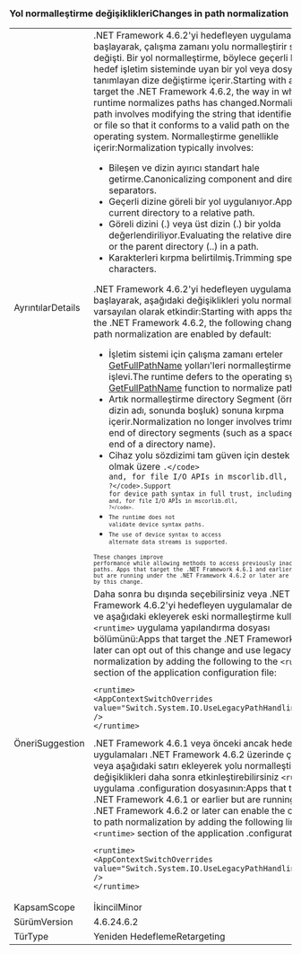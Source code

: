 ### <a name="changes-in-path-normalization"></a><span data-ttu-id="8febe-101">Yol normalleştirme değişiklikleri</span><span class="sxs-lookup"><span data-stu-id="8febe-101">Changes in path normalization</span></span>

|   |   |
|---|---|
|<span data-ttu-id="8febe-102">Ayrıntılar</span><span class="sxs-lookup"><span data-stu-id="8febe-102">Details</span></span>|<span data-ttu-id="8febe-103">.NET Framework 4.6.2'yi hedefleyen uygulamalar ile başlayarak, çalışma zamanı yolu normalleştirir şekilde değişti. Bir yol normalleştirme, böylece geçerli bir yol hedef işletim sisteminde uyan bir yol veya dosya tanımlayan dize değiştirme içerir.</span><span class="sxs-lookup"><span data-stu-id="8febe-103">Starting with apps that target the .NET Framework 4.6.2, the way in which the runtime normalizes paths has changed.Normalizing a path involves modifying the string that identifies a path or file so that it conforms to a valid path on the target operating system.</span></span> <span data-ttu-id="8febe-104">Normalleştirme genellikle içerir:</span><span class="sxs-lookup"><span data-stu-id="8febe-104">Normalization typically involves:</span></span><ul><li><span data-ttu-id="8febe-105">Bileşen ve dizin ayırıcı standart hale getirme.</span><span class="sxs-lookup"><span data-stu-id="8febe-105">Canonicalizing component and directory separators.</span></span></li><li><span data-ttu-id="8febe-106">Geçerli dizine göreli bir yol uygulanıyor.</span><span class="sxs-lookup"><span data-stu-id="8febe-106">Applying the current directory to a relative path.</span></span></li><li><span data-ttu-id="8febe-107">Göreli dizini (.) veya üst dizin (.) bir yolda değerlendiriliyor.</span><span class="sxs-lookup"><span data-stu-id="8febe-107">Evaluating the relative directory (.) or the parent directory (..) in a path.</span></span></li><li><span data-ttu-id="8febe-108">Karakterleri kırpma belirtilmiş.</span><span class="sxs-lookup"><span data-stu-id="8febe-108">Trimming specified characters.</span></span></li></ul><span data-ttu-id="8febe-109">.NET Framework 4.6.2'yi hedefleyen uygulamalar ile başlayarak, aşağıdaki değişiklikleri yolu normalleştirme varsayılan olarak etkindir:</span><span class="sxs-lookup"><span data-stu-id="8febe-109">Starting with apps that target the .NET Framework 4.6.2, the following changes in path normalization are enabled by default:</span></span><ul><li><span data-ttu-id="8febe-110">İşletim sistemi için çalışma zamanı erteler [GetFullPathName](https://msdn.microsoft.com/library/windows/desktop/aa364963(v=vs.85).aspx) yolları'leri normalleştirmek için işlevi.</span><span class="sxs-lookup"><span data-stu-id="8febe-110">The runtime defers to the operating system's [GetFullPathName](https://msdn.microsoft.com/library/windows/desktop/aa364963(v=vs.85).aspx) function to normalize paths.</span></span></li><li><span data-ttu-id="8febe-111">Artık normalleştirme directory Segment (örneğin, bir dizin adı, sonunda boşluk) sonuna kırpma içerir.</span><span class="sxs-lookup"><span data-stu-id="8febe-111">Normalization no longer involves trimming the end of directory segments (such as a space at the end of a directory name).</span></span></li><li><span data-ttu-id="8febe-112">Cihaz yolu sözdizimi tam güven için destek dahil olmak üzere <code>\.&lt;/code&gt; and, for file I/O APIs in mscorlib.dll, <code>\?&lt;/code&gt;.</span><span class="sxs-lookup"><span data-stu-id="8febe-112">Support for device path syntax in full trust, including <code>\.&lt;/code&gt; and, for file I/O APIs in mscorlib.dll, <code>\?&lt;/code&gt;.</span></span></li><li>The runtime does not validate device syntax paths.</li><li>The use of device syntax to access alternate data streams is supported.</li></ul>These changes improve performance while allowing methods to access previously inaccessible paths. Apps that target the .NET Framework 4.6.1 and earlier versions but are running under the .NET Framework 4.6.2 or later are unaffected by this change.|
|<span data-ttu-id="8febe-113">Öneri</span><span class="sxs-lookup"><span data-stu-id="8febe-113">Suggestion</span></span>|<span data-ttu-id="8febe-114">Daha sonra bu dışında seçebilirsiniz veya .NET Framework 4.6.2'yi hedefleyen uygulamalar değiştirin ve aşağıdaki ekleyerek eski normalleştirme kullanın <code>&lt;runtime&gt;</code> uygulama yapılandırma dosyası bölümünü:</span><span class="sxs-lookup"><span data-stu-id="8febe-114">Apps that target the .NET Framework 4.6.2 or later can opt out of this change and use legacy normalization by adding the following to the <code>&lt;runtime&gt;</code> section of the application configuration file:</span></span><pre><code class="lang-xml">&lt;runtime&gt;&#13;&#10;&lt;AppContextSwitchOverrides value=&quot;Switch.System.IO.UseLegacyPathHandling=true&quot; /&gt;&#13;&#10;&lt;/runtime&gt;&#13;&#10;</code></pre><span data-ttu-id="8febe-115">.NET Framework 4.6.1 veya önceki ancak hedefleyen uygulamaları .NET Framework 4.6.2 üzerinde çalışıyor veya aşağıdaki satırı ekleyerek yolu normalleştirme değişiklikleri daha sonra etkinleştirebilirsiniz <code>&lt;runtime&gt;</code> uygulama .configuration dosyasının:</span><span class="sxs-lookup"><span data-stu-id="8febe-115">Apps that target the .NET Framework 4.6.1 or earlier but are running on the .NET Framework 4.6.2 or later can enable the changes to path normalization by adding the following line to the <code>&lt;runtime&gt;</code> section of the application .configuration file:</span></span><pre><code class="lang-xml">&lt;runtime&gt;&#13;&#10;&lt;AppContextSwitchOverrides value=&quot;Switch.System.IO.UseLegacyPathHandling=false&quot; /&gt;&#13;&#10;&lt;/runtime&gt;&#13;&#10;</code></pre>|
|<span data-ttu-id="8febe-116">Kapsam</span><span class="sxs-lookup"><span data-stu-id="8febe-116">Scope</span></span>|<span data-ttu-id="8febe-117">İkincil</span><span class="sxs-lookup"><span data-stu-id="8febe-117">Minor</span></span>|
|<span data-ttu-id="8febe-118">Sürüm</span><span class="sxs-lookup"><span data-stu-id="8febe-118">Version</span></span>|<span data-ttu-id="8febe-119">4.6.2</span><span class="sxs-lookup"><span data-stu-id="8febe-119">4.6.2</span></span>|
|<span data-ttu-id="8febe-120">Tür</span><span class="sxs-lookup"><span data-stu-id="8febe-120">Type</span></span>|<span data-ttu-id="8febe-121">Yeniden Hedefleme</span><span class="sxs-lookup"><span data-stu-id="8febe-121">Retargeting</span></span>|


